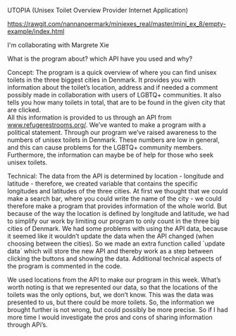 UTOPIA (Unisex Toilet Overview Provider Internet Application)

https://rawgit.com/nannanoermark/miniexes_real/master/mini_ex_8/empty-example/index.html

I'm collaborating with Margrete Xie 

What is the program about? which API have you used and why?

Concept:
The program is a quick overview of where you can find unisex toilets in the three biggest cities in Denmark. It provides you with information about the toilet’s location, address and if needed a comment possibly made in collaboration with users of LGBTQ+ communities. It also tells you how many toilets in total, that are to be found in the given city that are clicked.   
All this information is provided to us through an API from www.refugerestrooms.org/. We’ve wanted to make a program with a political statement. Through our program we’ve raised awareness to the numbers of unisex toilets in Denmark. These numbers are low in general, and this can cause problems for the LGBTQ+ community members. Furthermore, the information can maybe be of help for those who seek unisex toilets.

Technical:
The data from the API is determined by location - longitude and latitude - therefore, we created variable that contains the specific longitudes and latitudes of the three cities. 
At first we thought that we could make a search bar, where you could write the name of the city - we could therefore make a program that provides information of the whole world. But because of the way the location is defined by longitude and latitude, we had to simplify our work by limiting our program to only count in the three big cities of Denmark. 
We had some problems with using the API data, because it seemed like it wouldn’t update the data when the API changed (when choosing between the cities). So we made an extra function called ´update data´ which will store the new API and thereby work as a step between clicking the buttons and showing the data.
Additional technical aspects of the program is commented in the code.

We used locations from the API to make our program in this week. What’s worth noting is that we represented our data, so that the locations of the toilets was the only options, but, we don’t know. This was the data was presented to us, but there could be more toilets.  So, the information we brought further is not wrong, but could possibly be more precise. So if I had more time I would investigate the pros and cons of sharing information through APi’s. 




